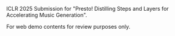 ICLR 2025 Submission for "Presto! Distilling Steps and Layers for Accelerating Music Generation".

For web demo contents for review purposes only.
